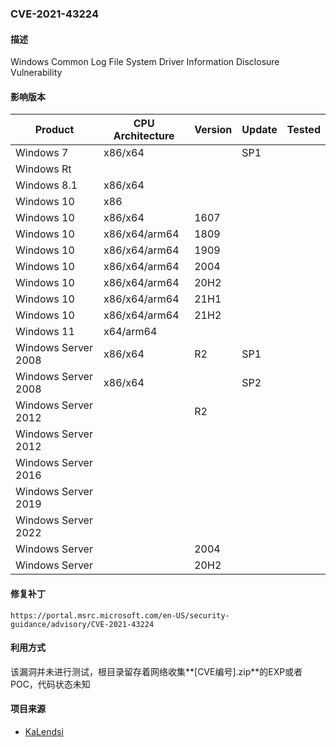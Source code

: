 ###  CVE-2021-43224

#### 描述

Windows Common Log File System Driver Information Disclosure Vulnerability

#### 影响版本

| Product             | CPU Architecture | Version | Update | Tested |
| ------------------- | ---------------- | ------- | ------ | ------ |
| Windows 7           | x86/x64          |         | SP1    |        |
| Windows Rt          |                  |         |        |        |
| Windows 8.1         | x86/x64          |         |        |        |
| Windows 10          | x86              |         |        |        |
| Windows 10          | x86/x64          | 1607    |        |        |
| Windows 10          | x86/x64/arm64    | 1809    |        |        |
| Windows 10          | x86/x64/arm64    | 1909    |        |        |
| Windows 10          | x86/x64/arm64    | 2004    |        |        |
| Windows 10          | x86/x64/arm64    | 20H2    |        |        |
| Windows 10          | x86/x64/arm64    | 21H1    |        |        |
| Windows 10          | x86/x64/arm64    | 21H2    |        |        |
| Windows 11          | x64/arm64        |         |        |        |
| Windows Server 2008 | x86/x64          | R2      | SP1    |        |
| Windows Server 2008 | x86/x64          |         | SP2    |        |
| Windows Server 2012 |                  | R2      |        |        |
| Windows Server 2012 |                  |         |        |        |
| Windows Server 2016 |                  |         |        |        |
| Windows Server 2019 |                  |         |        |        |
| Windows Server 2022 |                  |         |        |        |
| Windows Server      |                  | 2004    |        |        |
| Windows Server      |                  | 20H2    |        |        |

#### 修复补丁

```
https://portal.msrc.microsoft.com/en-US/security-guidance/advisory/CVE-2021-43224
```

#### 利用方式

该漏洞并未进行测试，根目录留存着网络收集**[CVE编号].zip**的EXP或者POC，代码状态未知

#### 项目来源

- [KaLendsi](https://github.com/KaLendsi/CVE-2021-43224-POC)

